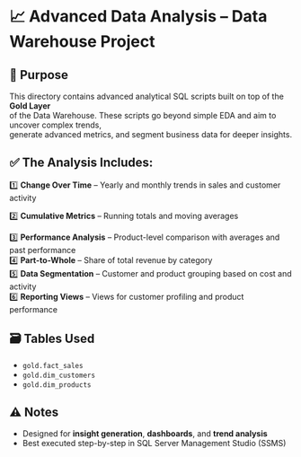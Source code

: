# 📈 Advanced Data Analysis – Data Warehouse Project

## 📌 Purpose
This directory contains advanced analytical SQL scripts built on top of the **Gold Layer**  
of the Data Warehouse. These scripts go beyond simple EDA and aim to uncover complex trends,  
generate advanced metrics, and segment business data for deeper insights.

## ✅ The Analysis Includes:
1️⃣ **Change Over Time** – Yearly and monthly trends in sales and customer activity  

2️⃣ **Cumulative Metrics** – Running totals and moving averages  

3️⃣ **Performance Analysis** – Product-level comparison with averages and past performance  
4️⃣ **Part-to-Whole** – Share of total revenue by category  
5️⃣ **Data Segmentation** – Customer and product grouping based on cost and activity  
6️⃣ **Reporting Views** – Views for customer profiling and product performance

## 🗃️ Tables Used
- `gold.fact_sales`  
- `gold.dim_customers`  
- `gold.dim_products`  

## ⚠️ Notes
- Designed for **insight generation**, **dashboards**, and **trend analysis**  
- Best executed step-by-step in SQL Server Management Studio (SSMS)
